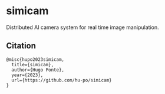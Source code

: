 # simicam

Distributed AI camera system for real time image manipulation.

## Citation

```
@misc{hupo2023simicam,
  title={simicam},
  author={Hugo Ponte},
  year={2023},
  url={https://github.com/hu-po/simicam}
}
```